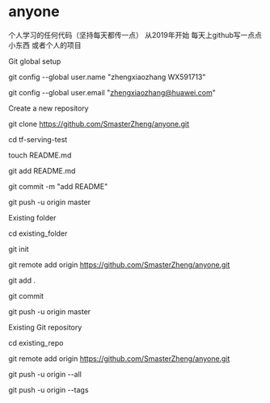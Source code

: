 # anyone
个人学习的任何代码（坚持每天都传一点）
从2019年开始  每天上github写一点点小东西  或者个人的项目

Git global setup


git config --global user.name "zhengxiaozhang WX591713"

git config --global user.email "zhengxiaozhang@huawei.com"


Create a new repository


git clone https://github.com/SmasterZheng/anyone.git

cd tf-serving-test

touch README.md

git add README.md

git commit -m "add README"

git push -u origin master


Existing folder


cd existing_folder

git init

git remote add origin https://github.com/SmasterZheng/anyone.git

git add .

git commit

git push -u origin master


Existing Git repository


cd existing_repo

git remote add origin https://github.com/SmasterZheng/anyone.git

git push -u origin --all

git push -u origin --tags
